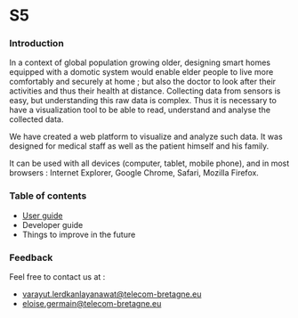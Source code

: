 # S5


### Introduction 

In a context of global population growing older, designing smart homes equipped with a domotic system would enable elder people to live more comfortably and securely at home ; but also the doctor to look after their activities and thus their health at distance.
Collecting data from sensors is easy, but understanding this raw data is complex. Thus it is necessary to have a visualization tool to be able to read, understand and analyse the collected data.

We have created a web platform to visualize and analyze such data.
It was designed for medical staff as well as the patient himself and his family.

It can be used with all devices (computer, tablet, mobile phone), and in most browsers : Internet Explorer, Google Chrome, Safari, Mozilla Firefox.


### Table of contents

* [User guide](https://github.com/lvarayut/S5/wiki/User-Guide)
* Developer guide
* Things to improve in the future


### Feedback

Feel free to contact us at :
* varayut.lerdkanlayanawat@telecom-bretagne.eu
* eloise.germain@telecom-bretagne.eu
